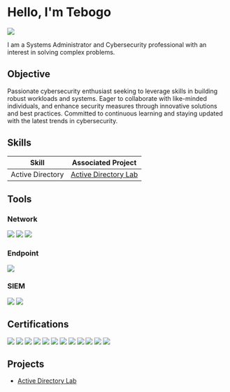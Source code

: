 # Hello, I'm Tebogo
<a href="https://linkedin.com/in/tebogo-mosome/"><img src="https://img.shields.io/badge/-LinkedIn-0072b1?&style=for-the-badge&logo=linkedin&logoColor=white" /></a>

I am a Systems Administrator and Cybersecurity professional with an interest in solving complex problems.

## Objective
Passionate cybersecurity enthusiast seeking to leverage skills in building robust workloads and systems. Eager to collaborate with like-minded individuals, and enhance security measures through innovative solutions and best practices. Committed to continuous learning and staying updated with the latest trends in cybersecurity.

## Skills
| Skill                                         | Associated Project         |
|-----------------------------------------------|----------------------------|
| Active Directory                              | <a href="https://github.com/Majin-Kilane/Active-Directory/blob/main/README.md">Active Directory Lab</a>|


## Tools

### Network
<div>
    <img src="https://img.shields.io/badge/-Wireshark-1679A7?&style=for-the-badge&logo=Wireshark&logoColor=white" />
    <img src="https://img.shields.io/badge/-NMAP-4EAA25?&style=for-the-badge&logo=Nmap&logoColor=white" />
    <img src="https://img.shields.io/badge/-Greenbone%20Vulnerability%20Management-00B300?&style=for-the-badge&logo=Greenbone&logoColor=white" />
</div>

### Endpoint
<div>
    <img src="https://img.shields.io/badge/-Microsoft_Defender_for_Endpoint-00A4EF?&style=for-the-badge&logo=Microsoft&logoColor=white" />
</div>

### SIEM
<div>
    <img src="https://img.shields.io/badge/-Microsoft_Sentinel-0078D4?&style=for-the-badge&logo=Microsoft&logoColor=white" />
    <img src="https://img.shields.io/badge/-Wazuh-000000?&style=for-the-badge&logo=Wazuh&logoColor=white" />
</div>

## Certifications
<div>
<img src="https://img.shields.io/badge/-Microsoft%20365%20Certified%3A%20Administrator%20Expert-0078D4?&style=for-the-badge&logo=microsoft&logoColor=white" />
<img src="https://img.shields.io/badge/-Microsoft%20Certified%3A%20Identity%20and%20Access%20Administrator%20Associate-0078D4?&style=for-the-badge&logo=microsoft&logoColor=white" />
<img src="https://img.shields.io/badge/-Microsoft%20Certified%3A%20Security%2C%20Compliance%2C%20and%20Identity%20Fundamentals-0078D4?&style=for-the-badge&logo=microsoft&logoColor=white" />
<img src="https://img.shields.io/badge/-Microsoft%20Certified%3A%20Azure%20AI%20Fundamentals-0078D4?&style=for-the-badge&logo=microsoft&logoColor=white" />
<img src="https://img.shields.io/badge/-Configure%20Secure%20Access%20to%20Your%20Workloads%20Using%20Azure%20Networking-0078D4?&style=for-the-badge&logo=microsoft&logoColor=white" />
<img src="https://img.shields.io/badge/-Configure%20SIEM%20Security%20Operations%20Using%20Microsoft%20Sentinel-0078D4?&style=for-the-badge&logo=microsoft&logoColor=white" />
<img src="https://img.shields.io/badge/-Deploy%20and%20Configure%20Azure%20Monitor-0078D4?&style=for-the-badge&logo=microsoft&logoColor=white" />
<img src="https://img.shields.io/badge/-Deploy%20Containers%20by%20Using%20Azure%20Kubernetes%20Service-0078D4?&style=for-the-badge&logo=microsoft&logoColor=white" />
<img src="https://img.shields.io/badge/-Secure%20Azure%20Services%20and%20Workloads%20with%20Microsoft%20Defender%20for%20Cloud%20Regulatory%20Compliance%20Controls-0078D4?&style=for-the-badge&logo=microsoft&logoColor=white" />
<img src="https://img.shields.io/badge/-Secure%20Storage%20for%20Azure%20Files%20and%20Azure%20Blob%20Storage-0078D4?&style=for-the-badge&logo=microsoft&logoColor=white" />
<img src="https://img.shields.io/badge/-Google%20Cybersecurity%20Professional%20Certification-4285F4?&style=for-the-badge&logo=google&logoColor=white" />    
<img src="https://img.shields.io/badge/-Google%20IT%20Support%20Professional%20Certification-4285F4?&style=for-the-badge&logo=google&logoColor=white" />
</div>

## Projects
- <a href="https://github.com/Majin-Kilane/Active-Directory/blob/main/README.md">Active Directory Lab</a>
